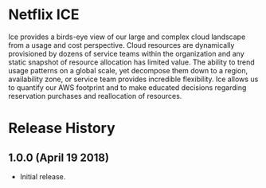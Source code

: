 # Netflix ICE

Ice provides a birds-eye view of our large and complex cloud landscape from a usage and cost perspective. Cloud resources are dynamically provisioned by dozens of service teams within the organization and any static snapshot of resource allocation has limited value. The ability to trend usage patterns on a global scale, yet decompose them down to a region, availability zone, or service team provides incredible flexibility. Ice allows us to quantify our AWS footprint and to make educated decisions regarding reservation purchases and reallocation of resources.

# Release History

## 1.0.0 (April 19 2018)

* Initial release.
